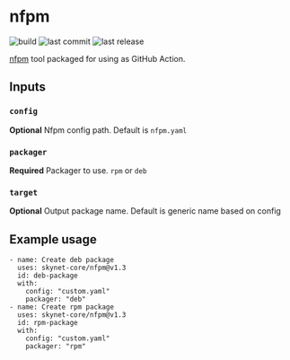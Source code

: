 # nfpm

![build](https://img.shields.io/github/workflow/status/skynet-core/nfpm/main?style=for-the-badge)
![last commit](https://img.shields.io/github/last-commit/skynet-core/nfpm?style=for-the-badge)
![last release](https://img.shields.io/github/release-date/skynet-core/nfpm?color=red&logoColor=green&style=for-the-badge)

[nfpm](https://github.com/goreleaser/nfpm) tool packaged for using as GitHub Action.

## Inputs

### `config`

**Optional** Nfpm config path. Default is `nfpm.yaml`

### `packager`

**Required** Packager to use. `rpm` or `deb`

### `target`

**Optional** Output package name. Default is generic name based on config

## Example usage

    - name: Create deb package
      uses: skynet-core/nfpm@v1.3
      id: deb-package
      with:
        config: "custom.yaml"
        packager: "deb"
    - name: Create rpm package
      uses: skynet-core/nfpm@v1.3
      id: rpm-package
      with:
        config: "custom.yaml"
        packager: "rpm"